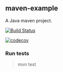 ## maven-example

A Java maven project.

[![Build Status](https://travis-ci.org/PatricioIribarneCatella/mavenexample.svg?branch=master)](https://travis-ci.org/PatricioIribarneCatella/mavenexample)

[![codecov](https://codecov.io/gh/PatricioIribarneCatella/mavenexample/branch/master/graph/badge.svg)](https://codecov.io/gh/PatricioIribarneCatella/mavenexample)

### Run tests

> mvn test
